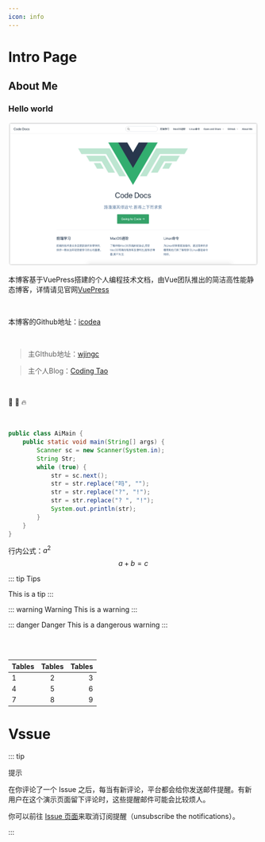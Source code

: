 ```yaml
---
icon: info
---
```


# Intro Page
## About Me

### Hello world

![leica-logo](https://raw.githubusercontent.com/icodea/upic/master/uPic/vueblog.png)

本博客基于VuePress搭建的个人编程技术文档，由Vue团队推出的简洁高性能静态博客，详情请见官网[VuePress](https://vuepress.vuejs.org/zh/)

<br/>

本博客的Github地址：[icodea](https://github.com/icodea)

<br/>

> 主GIthub地址：[wjingc](https://github.com/WJingC)

> 主个人Blog：[Coding Tao](https://wjingc.github.io/)

<br/>

:tada: :100: :fire:

<br/>

```java
public class AiMain {
    public static void main(String[] args) {
        Scanner sc = new Scanner(System.in);
        String Str;
        while (true) {
            str = sc.next();
            str = str.replace("吗", "");
            str = str.replace("?", "!");
            str = str.replace("? ", "!");
            System.out.println(str);
        }
    }
}
```

行内公式：$a^2$
$$
a+b=c
$$

::: tip Tips

This is a tip
:::

::: warning Warning
This is a warning
:::

::: danger Danger
This is a dangerous warning
:::

<br/>

<br/>

| Tables | Tables | Tables |
| ------ | :----: | -----: |
| 1      |   2    |      3 |
| 4      |   5    |      6 |
| 7      |   8    |      9 |

# Vssue

::: tip

提示

在你评论了一个 Issue 之后，每当有新评论，平台都会给你发送邮件提醒。有新用户在这个演示页面留下评论时，这些提醒邮件可能会比较烦人。

你可以前往 [Issue 页面](https://github.com/meteorlxy/vssue/issues/1)来取消订阅提醒（unsubscribe the notifications）。

:::
